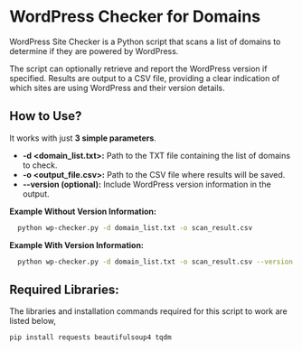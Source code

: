 
# WordPress Checker for Domains

WordPress Site Checker is a Python script that scans a list of domains to determine if they are powered by WordPress. 

The script can optionally retrieve and report the WordPress version if specified. Results are output to a CSV file, providing a clear indication of which sites are using WordPress and their version details.

## How to Use? 
 It works with just **3 simple parameters**.

+ **-d <domain_list.txt>:** Path to the TXT file containing the list of domains to check.
+ **-o <output_file.csv>:** Path to the CSV file where results will be saved.
+ **--version (optional):** Include WordPress version information in the output.


**Example Without Version Information:**
```bash 
  python wp-checker.py -d domain_list.txt -o scan_result.csv
```
**Example With Version Information:**
```bash 
  python wp-checker.py -d domain_list.txt -o scan_result.csv --version
```

## Required Libraries:
The libraries and installation commands required for this script to work are listed below,
```
pip install requests beautifulsoup4 tqdm
```
